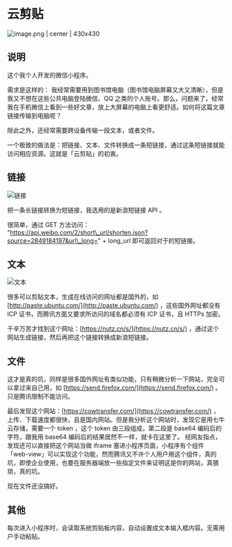 # 云剪贴


![image.png | center | 430x430](https://cdn.nlark.com/yuque/0/2018/png/104735/1534160825377-36d41d08-fb6f-4e1e-ae43-b79ef5ec7d7c.png "")


## 说明

这个我个人开发的微信小程序。

需求是这样的：
我经常需要用到图书馆电脑（图书馆电脑屏幕又大又清晰），但是我又不想在这些公共电脑登陆微信、QQ 之类的个人账号。那么，问题来了，经常我在手机微信上看到一些好文章，放上大屏幕的电脑上看更舒适。如何将这篇文章链接传输到电脑呢？

除此之外，还经常需要跨设备传输一段文本，或者文件。

一个极致的做法是：把链接、文本、文件转换成一条短链接，通过这条短链接就能访问相应资源。这就是「云剪贴」的初衷。

## 链接



![链接](https://upload-images.jianshu.io/upload_images/5690299-bb11c05e6fac3fcd.png?imageMogr2/auto-orient/strip%7CimageView2/2/w/1240)


把一条长链接转换为短链接，我选用的是新浪短链接 API 。

很简单，通过 GET 方法访问：
"https://api.weibo.com/2/short\_url/shorten.json?source=2849184197&url\_long=" + long\_url
即可返回对于的短链接。

## 文本



![文本](https://upload-images.jianshu.io/upload_images/5690299-0f0a0d709a6315ea.png?imageMogr2/auto-orient/strip%7CimageView2/2/w/1240)


很多可以剪贴文本，生成在线访问的网址都是国外的，如 [http://paste.ubuntu.com/](http://paste.ubuntu.com/) ，这些国外网址都没有 ICP 证书，而腾讯方面又要求所访问的域名都必须有 ICP 证书，且 HTTPs 加密。

千辛万苦才找到这个网址：[https://nutz.cn/s/](https://nutz.cn/s/) ，通过这个网站生成链接，然后再把这个链接转换成新浪短链接。

## 文件

这才是真的坑，同样是很多国外网址有类似功能，只有稍微分析一下网站，完全可以拿过来自己用，如 [https://send.firefox.com/](https://send.firefox.com/) 。只是腾讯限制不能访问。

最后发现这个网站：[https://cowtransfer.com/](https://cowtransfer.com/) ，上传、下载速度都很快，且是国内网站。但是我分析这个网站时，发现它是用七牛云存储，需要一个 token ，这个 token 由三段组成，第二段是 base64 编码后的字符，跟我用 base64 编码后的结果居然不一样，就卡在这里了。
经网友指点，发现还可以直接把这个网站当做 iframe 塞进小程序页面，小程序有个组件「web-view」可以实现这个功能，然而腾讯又不许个人用户用这个组件，真的坑，即使企业使用，也要在服务器端放一些指定文件来证明这是你的网站，真猥琐，真的坑。

现在文件还没搞好。

## 其他

每次进入小程序时，会读取系统剪贴板内容，自动设置成文本输入框内容。无需用户手动粘贴。
